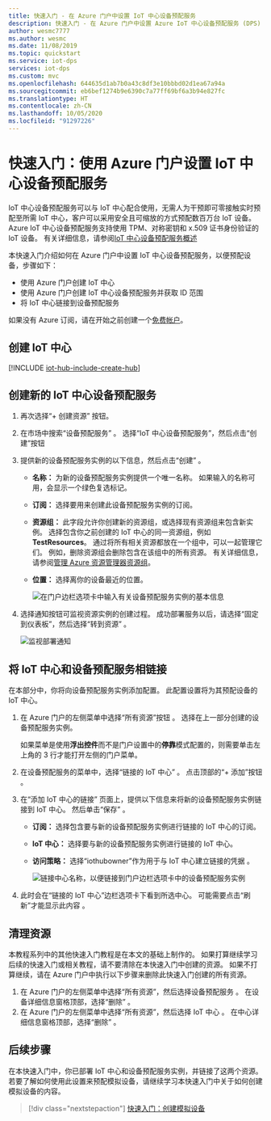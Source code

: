 ```yaml
---
title: 快速入门 - 在 Azure 门户中设置 IoT 中心设备预配服务
description: 快速入门 - 在 Azure 门户中设置 Azure IoT 中心设备预配服务 (DPS)
author: wesmc7777
ms.author: wesmc
ms.date: 11/08/2019
ms.topic: quickstart
ms.service: iot-dps
services: iot-dps
ms.custom: mvc
ms.openlocfilehash: 644635d1ab7b0a43c8df3e10bbbd02d1ea67a94a
ms.sourcegitcommit: eb6bef1274b9e6390c7a77ff69bf6a3b94e827fc
ms.translationtype: HT
ms.contentlocale: zh-CN
ms.lasthandoff: 10/05/2020
ms.locfileid: "91297226"
---
```

# <a name="quickstart-set-up-the-iot-hub-device-provisioning-service-with-the-azure-portal"></a>快速入门：使用 Azure 门户设置 IoT 中心设备预配服务

IoT 中心设备预配服务可以与 IoT 中心配合使用，无需人为干预即可零接触实时预配至所需 IoT 中心，客户可以采用安全且可缩放的方式预配数百万台 IoT 设备。 Azure IoT 中心设备预配服务支持使用 TPM、对称密钥和 x.509 证书身份验证的 IoT 设备。 有关详细信息，请参阅[IoT 中心设备预配服务概述](./about-iot-dps.md)

本快速入门介绍如何在 Azure 门户中设置 IoT 中心设备预配服务，以便预配设备，步骤如下：

* 使用 Azure 门户创建 IoT 中心
* 使用 Azure 门户创建 IoT 中心设备预配服务并获取 ID 范围
* 将 IoT 中心链接到设备预配服务


如果没有 Azure 订阅，请在开始之前创建一个[免费帐户](https://azure.microsoft.com/free/?WT.mc_id=A261C142F)。


## <a name="create-an-iot-hub"></a>创建 IoT 中心

[!INCLUDE [iot-hub-include-create-hub](../../includes/iot-hub-include-create-hub.md)]


## <a name="create-a-new-iot-hub-device-provisioning-service"></a>创建新的 IoT 中心设备预配服务

1. 再次选择“+ 创建资源”  按钮。

2. 在市场中搜索“设备预配服务”   。 选择“IoT 中心设备预配服务”，然后点击“创建”按钮   

3. 提供新的设备预配服务实例的以下信息，然后点击“创建”  。

    * **名称：** 为新的设备预配服务实例提供一个唯一名称。 如果输入的名称可用，会显示一个绿色复选标记。
    * **订阅：** 选择要用来创建此设备预配服务实例的订阅。
    * **资源组：** 此字段允许你创建新的资源组，或选择现有资源组来包含新实例。 选择包含你之前创建的 IoT 中心的同一资源组，例如 **TestResources**。 通过将所有相关资源都放在一个组中，可以一起管理它们。 例如，删除资源组会删除包含在该组中的所有资源。 有关详细信息，请参阅[管理 Azure 资源管理器资源组](../azure-resource-manager/management/manage-resource-groups-portal.md)。
    * **位置：** 选择离你的设备最近的位置。

      ![在门户边栏选项卡中输入有关设备预配服务实例的基本信息](./media/quick-setup-auto-provision/create-iot-dps-portal.png)  

4. 选择通知按钮可监视资源实例的创建过程。 成功部署服务以后，请选择“固定到仪表板”，然后选择“转到资源”   。

    ![监视部署通知](./media/quick-setup-auto-provision/pin-to-dashboard.png)

## <a name="link-the-iot-hub-and-your-device-provisioning-service"></a>将 IoT 中心和设备预配服务相链接

在本部分中，你将向设备预配服务实例添加配置。 此配置设置将为其预配设备的 IoT 中心。

1. 在 Azure 门户的左侧菜单中选择“所有资源”按钮  。 选择在上一部分创建的设备预配服务实例。 

    如果菜单是使用**浮出控件**而不是门户设置中的**停靠**模式配置的，则需要单击左上角的 3 行才能打开左侧的门户菜单。  

2. 在设备预配服务的菜单中，选择“链接的 IoT 中心”  。 点击顶部的“+ 添加”按钮  。 

3. 在“添加 IoT 中心的链接”  页面上，提供以下信息来将新的设备预配服务实例链接到 IoT 中心。 然后单击“保存”  。 

    * **订阅：** 选择包含要与新的设备预配服务实例进行链接的 IoT 中心的订阅。
    * **IoT 中心：** 选择要与新的设备预配服务实例进行链接的 IoT 中心。
    * **访问策略：** 选择“iothubowner”作为用于与 IoT 中心建立链接的凭据  。  

      ![链接中心名称，以便链接到门户边栏选项卡中的设备预配服务实例](./media/quick-setup-auto-provision/link-iot-hub-to-dps-portal.png)  

3. 此时会在“链接的 IoT 中心”边栏选项卡下看到所选中心。  可能需要点击“刷新”才能显示此内容  。


## <a name="clean-up-resources"></a>清理资源

本教程系列中的其他快速入门教程是在本文的基础上制作的。 如果打算继续学习后续的快速入门或相关教程，请不要清除在本快速入门中创建的资源。 如果不打算继续，请在 Azure 门户中执行以下步骤来删除此快速入门创建的所有资源。

1. 在 Azure 门户的左侧菜单中选择“所有资源”，然后选择设备预配服务  。 在设备详细信息窗格顶部，选择“删除”  。  
2. 在 Azure 门户的左侧菜单中选择“所有资源”，然后选择 IoT 中心  。 在中心详细信息窗格顶部，选择“删除”  。  

## <a name="next-steps"></a>后续步骤

在本快速入门中，你已部署 IoT 中心和设备预配服务实例，并链接了这两个资源。 若要了解如何使用此设置来预配模拟设备，请继续学习本快速入门中关于如何创建模拟设备的内容。

> [!div class="nextstepaction"]
> [快速入门：创建模拟设备](./quick-create-simulated-device-symm-key.md)
